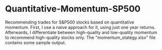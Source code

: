 # Quantitative-Momentum-SP500

Recommending trades for S&amp;P500 stocks based on quantitative momentum. First, I use a naive approach for it, using just one year returns. Afterwards, I differentiate between high-quality and low-quality momentum to recommend high-quality stocks only. The "momentum_stategy.xlsx" file contains some sample output. 
